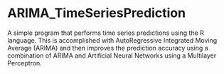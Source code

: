 # ARIMA_TimeSeriesPrediction
A simple program that performs time series predictions using the R language. This is accomplished with AutoRegressive Integrated Moving Average (ARIMA) and then improves the prediction accuracy using a combination of ARIMA and Artificial Neural Networks using a Multilayer Perceptron.
